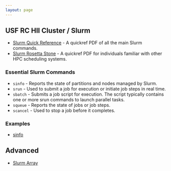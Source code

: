 ```yaml
---
layout: page
---
```


## USF RC HII Cluster / Slurm

- [Slurm Quick Reference](http://slurm.schedmd.com/pdfs/summary.pdf) - A quickref PDF of all the main Slurm commands.
- [Slurm Rosetta Stone](http://slurm.schedmd.com/rosetta.pdf) - A quickref PDF for individuals familiar with other HPC scheduling systems.

### Essential Slurm Commands

- `sinfo` - Reports the state of partitions and nodes managed by Slurm.
- `srun` - Used to submit a job for execution or initiate job steps in real time.
- `sbatch` - Submits a job script for execution. The script typically contains one or more srun commands to launch parallel tasks.
- `squeue` - Reports the state of jobs or job steps.
- `scancel` - Used to stop a job before it completes.

### Examples

- [sinfo](slurm/sinfo.html)


## Advanced

- [Slurm Array](slurm/array.html)
